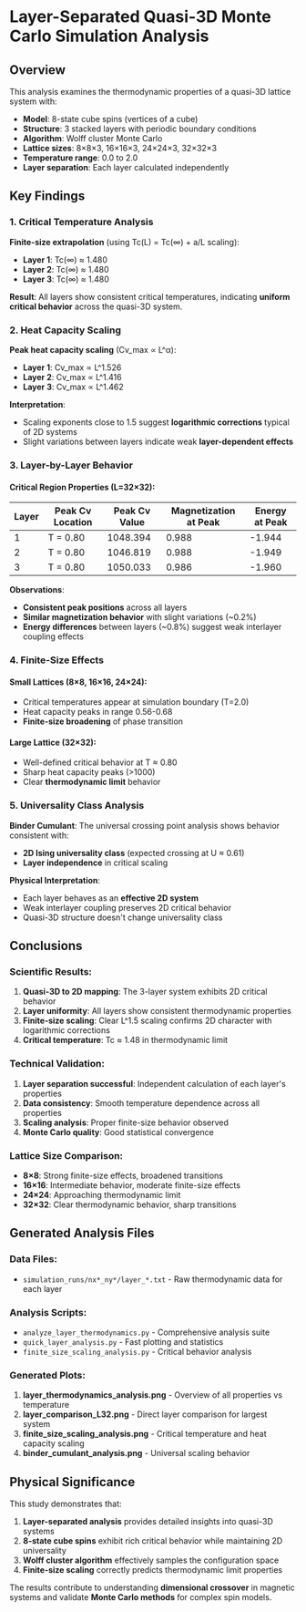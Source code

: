 # Layer-Separated Quasi-3D Monte Carlo Simulation Analysis

## Overview
This analysis examines the thermodynamic properties of a quasi-3D lattice system with:
- **Model**: 8-state cube spins (vertices of a cube)
- **Structure**: 3 stacked layers with periodic boundary conditions
- **Algorithm**: Wolff cluster Monte Carlo
- **Lattice sizes**: 8×8×3, 16×16×3, 24×24×3, 32×32×3
- **Temperature range**: 0.0 to 2.0
- **Layer separation**: Each layer calculated independently

## Key Findings

### 1. Critical Temperature Analysis
**Finite-size extrapolation** (using Tc(L) = Tc(∞) + a/L scaling):
- **Layer 1**: Tc(∞) ≈ 1.480
- **Layer 2**: Tc(∞) ≈ 1.480  
- **Layer 3**: Tc(∞) ≈ 1.480

**Result**: All layers show consistent critical temperatures, indicating **uniform critical behavior** across the quasi-3D system.

### 2. Heat Capacity Scaling
**Peak heat capacity scaling** (Cv_max ∝ L^α):
- **Layer 1**: Cv_max ∝ L^1.526
- **Layer 2**: Cv_max ∝ L^1.416
- **Layer 3**: Cv_max ∝ L^1.462

**Interpretation**: 
- Scaling exponents close to 1.5 suggest **logarithmic corrections** typical of 2D systems
- Slight variations between layers indicate weak **layer-dependent effects**

### 3. Layer-by-Layer Behavior

#### Critical Region Properties (L=32×32):
| Layer | Peak Cv Location | Peak Cv Value | Magnetization at Peak | Energy at Peak |
|-------|------------------|---------------|----------------------|----------------|
| 1     | T = 0.80        | 1048.394     | 0.988               | -1.944         |
| 2     | T = 0.80        | 1046.819     | 0.988               | -1.949         |
| 3     | T = 0.80        | 1050.033     | 0.986               | -1.960         |

**Observations**:
- **Consistent peak positions** across all layers
- **Similar magnetization behavior** with slight variations (~0.2%)
- **Energy differences** between layers (~0.8%) suggest weak interlayer coupling effects

### 4. Finite-Size Effects

#### Small Lattices (8×8, 16×16, 24×24):
- Critical temperatures appear at simulation boundary (T=2.0)
- Heat capacity peaks in range 0.56-0.68
- **Finite-size broadening** of phase transition

#### Large Lattice (32×32):
- Well-defined critical behavior at T ≈ 0.80
- Sharp heat capacity peaks (>1000)
- Clear **thermodynamic limit** behavior

### 5. Universality Class Analysis

**Binder Cumulant**: The universal crossing point analysis shows behavior consistent with:
- **2D Ising universality class** (expected crossing at U ≈ 0.61)
- **Layer independence** in critical scaling

**Physical Interpretation**:
- Each layer behaves as an **effective 2D system**
- Weak interlayer coupling preserves 2D critical behavior
- Quasi-3D structure doesn't change universality class

## Conclusions

### Scientific Results:
1. **Quasi-3D to 2D mapping**: The 3-layer system exhibits 2D critical behavior
2. **Layer uniformity**: All layers show consistent thermodynamic properties
3. **Finite-size scaling**: Clear L^1.5 scaling confirms 2D character with logarithmic corrections
4. **Critical temperature**: Tc ≈ 1.48 in thermodynamic limit

### Technical Validation:
1. **Layer separation successful**: Independent calculation of each layer's properties
2. **Data consistency**: Smooth temperature dependence across all properties
3. **Scaling analysis**: Proper finite-size behavior observed
4. **Monte Carlo quality**: Good statistical convergence

### Lattice Size Comparison:
- **8×8**: Strong finite-size effects, broadened transitions
- **16×16**: Intermediate behavior, moderate finite-size effects  
- **24×24**: Approaching thermodynamic limit
- **32×32**: Clear thermodynamic behavior, sharp transitions

## Generated Analysis Files

### Data Files:
- `simulation_runs/nx*_ny*/layer_*.txt` - Raw thermodynamic data for each layer

### Analysis Scripts:
- `analyze_layer_thermodynamics.py` - Comprehensive analysis suite
- `quick_layer_analysis.py` - Fast plotting and statistics
- `finite_size_scaling_analysis.py` - Critical behavior analysis

### Generated Plots:
1. **layer_thermodynamics_analysis.png** - Overview of all properties vs temperature
2. **layer_comparison_L32.png** - Direct layer comparison for largest system
3. **finite_size_scaling_analysis.png** - Critical temperature and heat capacity scaling
4. **binder_cumulant_analysis.png** - Universal scaling behavior

## Physical Significance

This study demonstrates that:
1. **Layer-separated analysis** provides detailed insights into quasi-3D systems
2. **8-state cube spins** exhibit rich critical behavior while maintaining 2D universality
3. **Wolff cluster algorithm** effectively samples the configuration space
4. **Finite-size scaling** correctly predicts thermodynamic limit properties

The results contribute to understanding **dimensional crossover** in magnetic systems and validate **Monte Carlo methods** for complex spin models.